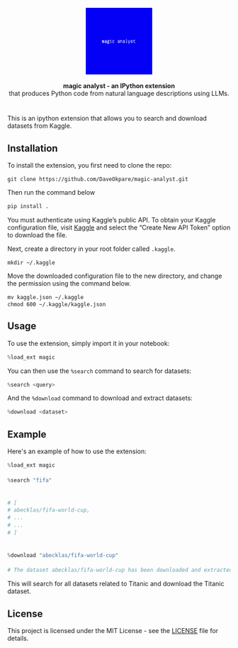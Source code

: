 <p align="center">
  <img src="magicanalyst.png" height="150" width="150" alt="logo">
</p>

<p align="center">
    <b>magic analyst - an IPython extension</b> <br /> that produces Python code from natural language descriptions using LLMs.
</p>

<h1 align="center"></h1>



This is an ipython extension that allows you to search and download datasets from Kaggle.

## Installation

To install the extension, you first need to clone the repo:

```commandline
git clone https://github.com/DaveOkpare/magic-analyst.git
```
Then run the command below
```python 
pip install .
```

You must authenticate using Kaggle’s public API. To obtain your Kaggle configuration file, visit [Kaggle](https://www.kaggle.com/me/account) and select the “Create New API Token” option to download the file.

Next, create a directory in your root folder called `.kaggle`. 
```shell
mkdir ~/.kaggle
```

Move the downloaded configuration file to the new directory, and change the permission using the command below.
```shell
mv kaggle.json ~/.kaggle
chmod 600 ~/.kaggle/kaggle.json
```


## Usage

To use the extension, simply import it in your notebook:


```python
%load_ext magic
```


You can then use the `%search` command to search for datasets:

```python
%search <query>
```


And the `%download` command to download and extract datasets:

```python
%download <dataset>
```


## Example

Here&apos;s an example of how to use the extension:

```python
%load_ext magic

%search "fifa"


# [
# abecklas/fifa-world-cup,
# ...
# ...
# ]


%download "abecklas/fifa-world-cup"

# The dataset abecklas/fifa-world-cup has been downloaded and extracted to /content/fifa-world-cup.
```



This will search for all datasets related to Titanic and download the Titanic dataset.

## License

This project is licensed under the MIT License - see the [LICENSE](LICENSE) file for details.
